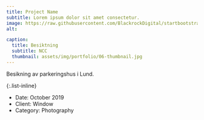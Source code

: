 ```yaml
---
title: Project Name
subtitle: Lorem ipsum dolor sit amet consectetur.
image: https://raw.githubusercontent.com/BlackrockDigital/startbootstrap-agency/master/src/assets/img/portfolio/06-full.jpg
alt: 

caption:
  title: Besiktning
  subtitle: NCC
  thumbnail: assets/img/portfolio/06-thumbnail.jpg
---
```

Besikning av parkeringshus i Lund.

{:.list-inline}
- Date: October 2019
- Client: Window
- Category: Photography


